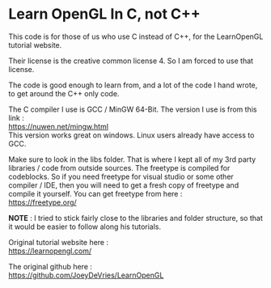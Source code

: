 # Learn OpenGL In C, not C++
This code is for those of us who use C instead of C++, for the LearnOpenGL tutorial website.  
  
Their license is the creative common license 4. So I am forced to use that license.  
  
The code is good enough to learn from, and a lot of the code I hand wrote, to get around the C++ only code.  

The C compiler I use is GCC / MinGW 64-Bit. The version I use is from this link :  
https://nuwen.net/mingw.html  
This version works great on windows. Linux users already have access to GCC.  
  
Make sure to look in the libs folder. That is where I kept all of my 3rd party libraries / code from outside sources. The freetype is compiled for codeblocks. So if you need freetype for visual studio or some other compiler / IDE, then you will need to get a fresh copy of freetype and compile it yourself. You can get freetype from here :  
https://freetype.org/
  
**NOTE** : I tried to stick fairly close to the libraries and folder structure, so that it would be easier to follow along his tutorials.  

Original tutorial website here :  
https://learnopengl.com/  

The original github here :  
https://github.com/JoeyDeVries/LearnOpenGL  
